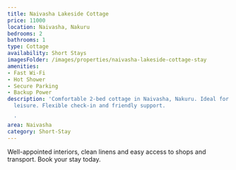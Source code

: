 ```yaml
---
title: Naivasha Lakeside Cottage
price: 11000
location: Naivasha, Nakuru
bedrooms: 2
bathrooms: 1
type: Cottage
availability: Short Stays
imagesFolder: /images/properties/naivasha-lakeside-cottage-stay
amenities:
- Fast Wi-Fi
- Hot Shower
- Secure Parking
- Backup Power
description: 'Comfortable 2-bed cottage in Naivasha, Nakuru. Ideal for business or
  leisure. Flexible check-in and friendly support.

  '
area: Naivasha
category: Short-Stay
---
```


Well-appointed interiors, clean linens and easy access to shops and transport. Book your stay today.
